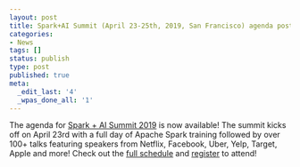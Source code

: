 ```yaml
---
layout: post
title: Spark+AI Summit (April 23-25th, 2019, San Francisco) agenda posted
categories:
- News
tags: []
status: publish
type: post
published: true
meta:
  _edit_last: '4'
  _wpas_done_all: '1'
---
```


The agenda for <a href="https://databricks.com/sparkaisummit/north-america">Spark + AI Summit 2019</a> is now available! The summit kicks off on April 23rd with a full day of Apache Spark training followed by over 100+ talks featuring speakers from Netflix, Facebook, Uber, Yelp, Target, Apple and more! Check out the <a href="https://databricks.com/sparkaisummit/north-america/schedule">full schedule</a> and <a href="https://myeventi.events/sparkaisummit19/na/register">register</a> to attend!
